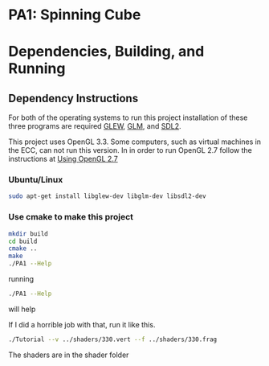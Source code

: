 # PA1: Spinning Cube

# Dependencies, Building, and Running

## Dependency Instructions
For both of the operating systems to run this project installation of these three programs are required [GLEW](http://glew.sourceforge.net/), [GLM](http://glm.g-truc.net/0.9.7/index.html), and [SDL2](https://wiki.libsdl.org/Tutorials).

This project uses OpenGL 3.3. Some computers, such as virtual machines in the ECC, can not run this version. In in order to run OpenGL 2.7 follow the instructions at [Using OpenGL 2.7](https://github.com/HPC-Vis/computer-graphics/wiki/Using-OpenGL-2.7)

### Ubuntu/Linux
```bash
sudo apt-get install libglew-dev libglm-dev libsdl2-dev
```

### Use cmake to make this project

```bash
mkdir build
cd build
cmake ..
make
./PA1 --Help
```
running 
```bash
./PA1 --Help
```
will help

If I did a horrible job with that, run it like this.
```bash
./Tutorial --v ../shaders/330.vert --f ../shaders/330.frag
```

The shaders are in the shader folder

